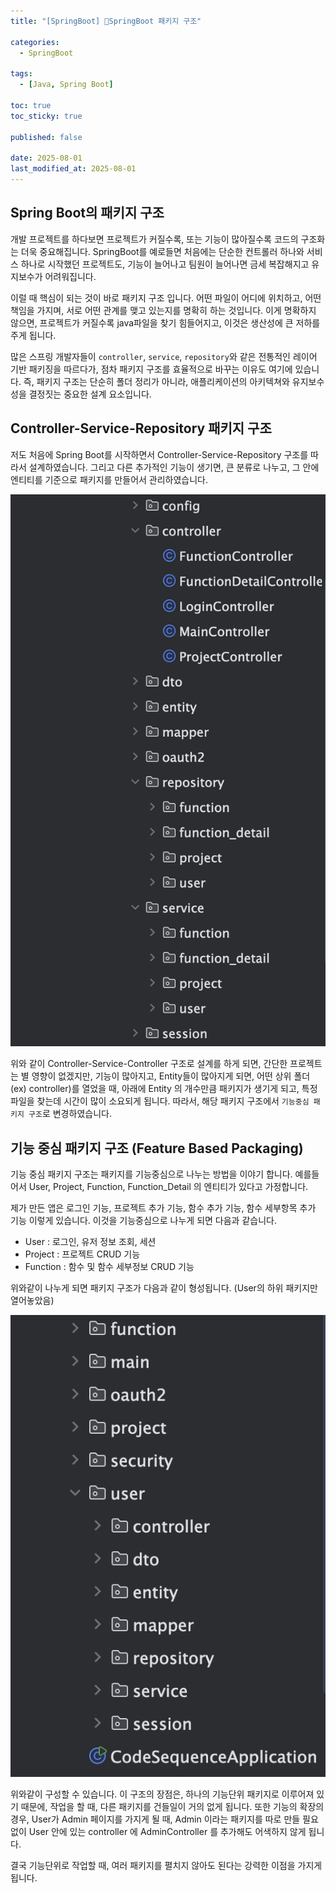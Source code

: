 ```yaml
---
title: "[SpringBoot] SpringBoot 패키지 구조"

categories:
  - SpringBoot
  
tags:
  - [Java, Spring Boot]

toc: true
toc_sticky: true

published: false

date: 2025-08-01
last_modified_at: 2025-08-01
---
```


## Spring Boot의 패키지 구조

개발 프로젝트를 하다보면 프로젝트가 커질수록, 또는 기능이 많아질수록 코드의 구조화는 더욱 중요해집니다. SpringBoot를 예로들면 처음에는 단순한 컨트롤러 하나와 서비스 하나로 시작했던 프로젝트도, 기능이 늘어나고 팀원이 늘어나면 금세 복잡해지고 유지보수가 어려워집니다.

이럴 때 핵심이 되는 것이 바로 패키지 구조 입니다. 어떤 파일이 어디에 위치하고, 어떤 책임을 가지며, 서로 어떤 관계를 맺고 있는지를 명확히 하는 것입니다. 이게 명확하지 않으면, 프로젝트가 커질수록 java파일을 찾기 힘들어지고, 이것은 생산성에 큰 저하를 주게 됩니다.

많은 스프링 개발자들이 `controller`, `service`, `repository`와 같은 전통적인 레이어 기반 패키징을 따르다가, 점차 패키지 구조를 효율적으로 바꾸는 이유도 여기에 있습니다. 즉, 패키지 구조는 단순히 폴더 정리가 아니라, 애플리케이션의 아키텍쳐와 유지보수성을 결정짓는 중요한 설계 요소입니다.

## Controller-Service-Repository 패키지 구조

저도 처음에 Spring Boot를 시작하면서 Controller-Service-Repository 구조를 따라서 설계하였습니다. 그리고 다른 추가적인 기능이 생기면, 큰 분류로 나누고, 그 안에 엔티티를 기준으로 패키지를 만들어서 관리하였습니다.

![](/images/Pasted%20image%2020250801165714.png)

위와 같이 Controller-Service-Controller 구조로 설계를 하게 되면, 간단한 프로젝트는 별 영향이 없겠지만, 기능이 많아지고, Entity들이 많아지게 되면, 어떤 상위 폴더 (ex) controller)를 열었을 때, 아래에 Entity 의 개수만큼 패키지가 생기게 되고, 특정 파일을 찾는데 시간이 많이 소요되게 됩니다. 따라서, 해당 패키지 구조에서 `기능중심 패키지 구조`로 변경하였습니다.

## 기능 중심 패키지 구조 (Feature Based Packaging)

기능 중심 패키지 구조는 패키지를 기능중심으로 나누는 방법을 이야기 합니다. 예를들어서 User, Project, Function, Function_Detail 의 엔티티가 있다고 가정합니다. 

제가 만든 앱은 로그인 기능, 프로젝트 추가 기능, 함수 추가 기능, 함수 세부항목 추가 기능 이렇게 있습니다. 이것을 기능중심으로 나누게 되면 다음과 같습니다.

- User : 로그인, 유저 정보 조회, 세션 
- Project : 프로젝트 CRUD 기능
- Function : 함수 및 함수 세부정보 CRUD 기능

위와같이 나누게 되면 패키지 구조가 다음과 같이 형성됩니다. (User의 하위 패키지만 열어놓았음)

![](/images/Pasted%20image%2020250801170558.png)

위와같이 구성할 수 있습니다. 이 구조의 장점은, 하나의 기능단위 패키지로 이루어져 있기 때문에, 작업을 할 때, 다른 패키지를 건들일이 거의 없게 됩니다. 또한 기능의 확장의 경우, User가 Admin 페이지를 가지게 될 때, Admin 이라는 패키지를 따로 만들 필요 없이 User 안에 있는 controller 에 AdminController 를 추가해도 어색하지 않게 됩니다.

결국 기능단위로 작업할 때, 여러 패키지를 펼치지 않아도 된다는 강력한 이점을 가지게 됩니다.

